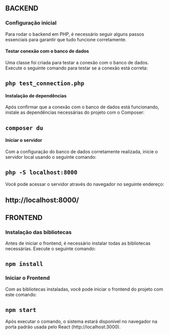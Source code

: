 ## BACKEND

### Configuração inicial

Para rodar o backend em PHP, é necessário seguir alguns passos essenciais para garantir que tudo funcione corretamente.

#### Testar conexão com o banco de dados

Uma classe foi criada para testar a conexão com o banco de dados. Execute o seguinte comando para testar se a conexão está correta:

## `php test_connection.php` 

#### Instalação de dependências

Após confirmar que a conexão com o banco de dados está funcionando, instale as dependências necessárias do projeto com o Composer:

## `composer du`

#### Iniciar o servidor

Com a configuração do banco de dados corretamente realizada, inicie o servidor local usando o seguinte comando:

## `php -S localhost:8000`

Você pode acessar o servidor através do navegador no seguinte endereço:

## http://localhost:8000/

## FRONTEND

### Instalação das bibliotecas

Antes de iniciar o frontend, é necessário instalar todas as bibliotecas necessárias. Execute o seguinte comando:

## `npm install`

### Iniciar o Frontend

Com as bibliotecas instaladas, você pode iniciar o frontend do projeto com este comando:

## `npm start`

Após executar o comando, o sistema estará disponível no navegador na porta padrão usada pelo React (http://localhost:3000).

